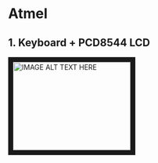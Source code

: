 # Atmel
## 1. Keyboard + PCD8544 LCD
<a href="http://www.youtube.com/watch?feature=player_embedded&v=y3Oo6LpOFrw
" target="_blank"><img src="http://img.youtube.com/vi/y3Oo6LpOFrw/0.jpg" 
alt="IMAGE ALT TEXT HERE" width="240" height="180" border="10" /></a>
